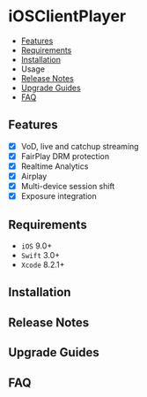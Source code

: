 # iOSClientPlayer

* [Features](#features)
* [Requirements](#requirements)
* [Installation](#installation)
* Usage
* [Release Notes](#release-notes)
* [Upgrade Guides](#upgrade-guides)
* [FAQ](#faq)


## Features
- [x] VoD, live and catchup streaming
- [x] FairPlay DRM protection
- [x] Realtime Analytics
- [x] Airplay
- [x] Multi-device session shift
- [x] Exposure integration

## Requirements

* `iOS` 9.0+
* `Swift` 3.0+
* `Xcode` 8.2.1+

## Installation

## Release Notes

## Upgrade Guides

## FAQ
